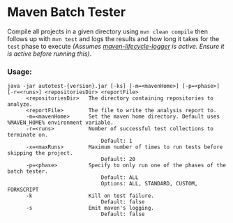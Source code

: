 # Maven Batch Tester

Compile all projects in a given directory using `mvn clean compile` then follows up with `mvn test` and logs the results and how long it takes for the `test` phase to execute _(Assumes [maven-lifecycle-logger](https://github.com/jon-bell/maven-lifecycle-logger) is active. Ensure it is active before running this)_.

### Usage:

```
java -jar autotest-{version}.jar [-ks] [-m=<mavenHome>] [-p=<phase>] [-r=<runs>] <repositoriesDir> <reportFile>
      <repositoriesDir>   The directory containing repositories to analyze.
      <reportFile>        The file to write the analysis report to.
      -m=<mavenHome>      Set the maven home directory. Default uses %MAVEN_HOME% environment variable.
      -r=<runs>           Number of successful test collections to terminate on.
                              Default: 1
      -x=<maxRuns>        Maximum number of times to run tests before skipping the project.
                              Default: 20
      -p=<phase>          Specify to only run one of the phases of the batch tester. 
                              Default: ALL
                              Options: ALL, STANDARD, CUSTOM, FORKSCRIPT
      -k                  Kill on test failure.
                              Default: false
      -s                  Emit maven's logging.
                              Default: false
```